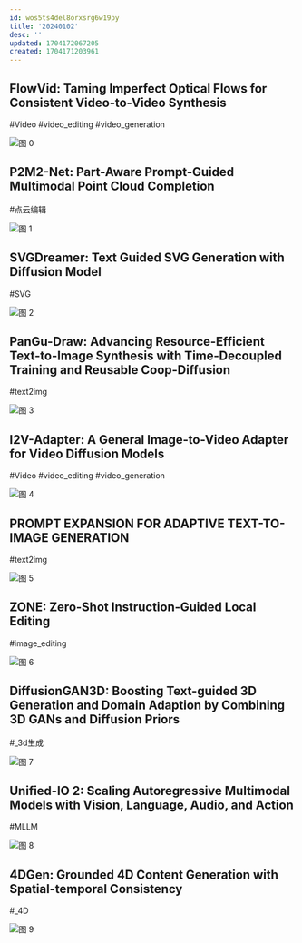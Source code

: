 ```yaml
---
id: wos5ts4del8orxsrg6w19py
title: '20240102'
desc: ''
updated: 1704172067205
created: 1704171203961
---
```



## FlowVid: Taming Imperfect Optical Flows for Consistent Video-to-Video Synthesis

#Video
#video_editing
#video_generation

![图 0](assets/images/fbf9b7539d17ab07e3d841d949f3c84901a5f7b4152b03e743fe419c8ac6c6a8.png)  


## P2M2-Net: Part-Aware Prompt-Guided Multimodal Point Cloud Completion
#点云编辑

![图 1](assets/images/11542b255ae6c5bbd84896800a1db50f1f49bd803815e8e63c51e3f25b4c5685.png)  


## SVGDreamer: Text Guided SVG Generation with Diffusion Model
#SVG

![图 2](assets/images/40e8fef2a52d7904c5ad7e476726f3bf93a0259724a010ace4e65fd0c730ddc5.png)  


## PanGu-Draw: Advancing Resource-Efficient Text-to-Image Synthesis with Time-Decoupled Training and Reusable Coop-Diffusion

#text2img

![图 3](assets/images/caf95f6599d1620ea58aea3798bf4e1b47b466ba8cdd50a68532b0b901530b39.png)  


## I2V-Adapter: A General Image-to-Video Adapter for Video Diffusion Models
#Video
#video_editing
#video_generation

![图 4](assets/images/c5de40cb7866c44a9d329b35aa69f73f3dd41159f310482e434025100ccc908d.png)  



## PROMPT EXPANSION FOR ADAPTIVE TEXT-TO-IMAGE GENERATION
#text2img

![图 5](assets/images/20270af7841a4d738c84461b9777e6350588da7f946fad8411ec152e8b9849fb.png)  


## ZONE: Zero-Shot Instruction-Guided Local Editing
#image_editing

![图 6](assets/images/736a3a03d71a798c7b43dfca0ef6fbe63b31fe213da7e852f36f583b07abdc1d.png)  



## DiffusionGAN3D: Boosting Text-guided 3D Generation and Domain Adaption by Combining 3D GANs and Diffusion Priors

#_3d生成

![图 7](assets/images/c777061aa5607e5b7cb04dd1ad5912e125f0569e579e1d31cf0768a2ddc2ca0b.png)  


## Unified-IO 2: Scaling Autoregressive Multimodal Models with Vision, Language, Audio, and Action
#MLLM

![图 8](assets/images/d1fa3b8ba79b6dabc5482477d20386534347971940db486be04bd92566a09253.png)  


## 4DGen: Grounded 4D Content Generation with Spatial-temporal Consistency
#_4D

![图 9](assets/images/d993d99ef8270e4e492c85adb7b96fbed824e0e3855e923694660f643b2b7fb8.png)  

